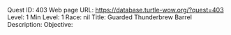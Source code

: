 Quest ID: 403
Web page URL: https://database.turtle-wow.org/?quest=403
Level: 1
Min Level: 1
Race: nil
Title: Guarded Thunderbrew Barrel
Description: 
Objective: 
